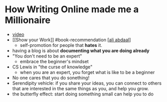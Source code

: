 # How Writing Online made me a Millionaire

- [video](https://www.youtube.com/watch?v=vyVpRiqOvt4)
- [[Show your Work]] #book-recommendation [[ali abdaal]]
  - self-promotion for people that **hates** it.
- having a blog is about **documenting what you are doing already**
- "You don't need to be an expert"
  - embrace the beginner's mindset
- CS Lewis in "the curse of knowledge"
  - when you are an expert, you forget what is like to be a beginner
- No one cares that you do sonething!
- Serendipity vehicle: if you share your ideas, you can connect to others that are interested in the same things as you, and help you grow.
- the butterfly effect: start doing something small can help you to do

[//begin]: # "Autogenerated link references for markdown compatibility"
[ali abdaal]: ali-abdaal "Ali Abdaal"
[//end]: # "Autogenerated link references"
